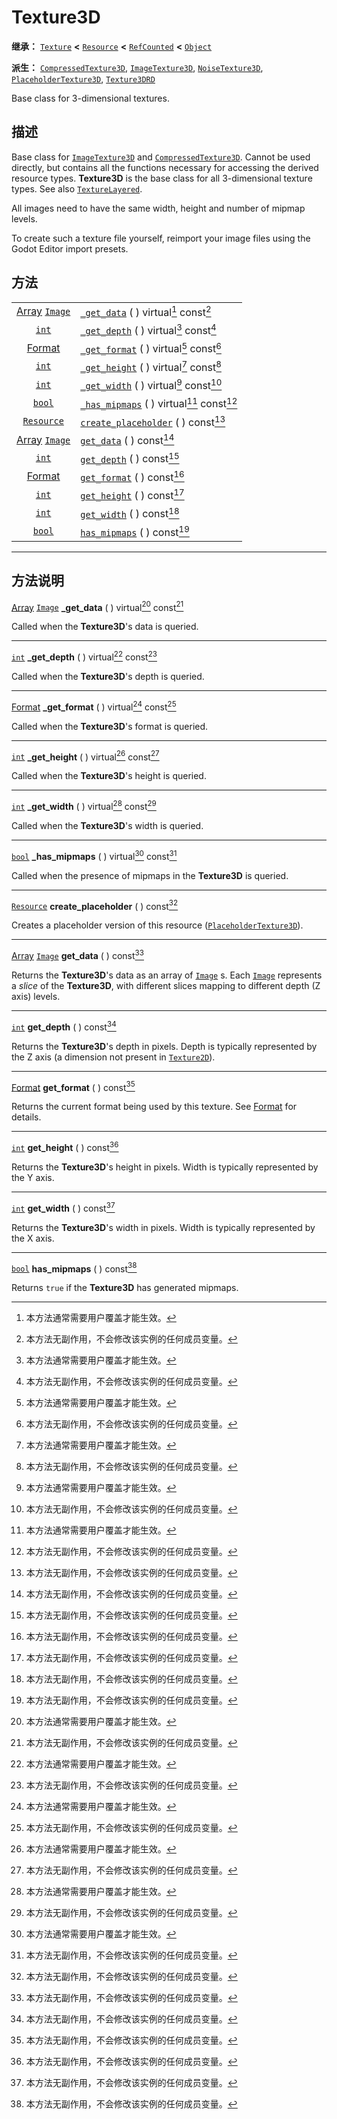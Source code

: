 <!-- ⚠ 请勿编辑本文件 ⚠ -->
<!-- 本文档使用脚本从 WeDot 引擎源码仓库生成。 -->
<!-- 生成脚本：https://github.com/WeDot-Engine/WeDot/tree/4.3/doc/tools/make_md.py； -->
<!-- 原文件：https://github.com/WeDot-Engine/WeDot/tree/4.3/doc/classes/Texture3D.xml。 -->

<div id="_class_texture3d"></div>

# Texture3D

**继承：** [`Texture`](class_texture.md) **<** [`Resource`](class_resource.md) **<** [`RefCounted`](class_refcounted.md) **<** [`Object`](class_object.md)

**派生：** [`CompressedTexture3D`](class_compressedtexture3d.md), [`ImageTexture3D`](class_imagetexture3d.md), [`NoiseTexture3D`](class_noisetexture3d.md), [`PlaceholderTexture3D`](class_placeholdertexture3d.md), [`Texture3DRD`](class_texture3drd.md)

Base class for 3-dimensional textures.

## 描述

Base class for [`ImageTexture3D`](class_imagetexture3d.md) and [`CompressedTexture3D`](class_compressedtexture3d.md). Cannot be used directly, but contains all the functions necessary for accessing the derived resource types. **Texture3D** is the base class for all 3-dimensional texture types. See also [`TextureLayered`](class_texturelayered.md).

All images need to have the same width, height and number of mipmap levels.

To create such a texture file yourself, reimport your image files using the Godot Editor import presets.

## 方法

|||
|:-:|:--|
| [Array](class_array.md) [`Image`](class_image.md) | [`_get_data`](#class_texture3d_private_method__get_data) ( ) virtual[^virtual] const[^const]       |
| [`int`](class_int.md)                             | [`_get_depth`](#class_texture3d_private_method__get_depth) ( ) virtual[^virtual] const[^const]     |
| [Format](#enum_image_format)                      | [`_get_format`](#class_texture3d_private_method__get_format) ( ) virtual[^virtual] const[^const]   |
| [`int`](class_int.md)                             | [`_get_height`](#class_texture3d_private_method__get_height) ( ) virtual[^virtual] const[^const]   |
| [`int`](class_int.md)                             | [`_get_width`](#class_texture3d_private_method__get_width) ( ) virtual[^virtual] const[^const]     |
| [`bool`](class_bool.md)                           | [`_has_mipmaps`](#class_texture3d_private_method__has_mipmaps) ( ) virtual[^virtual] const[^const] |
| [`Resource`](class_resource.md)                   | [`create_placeholder`](#class_texture3d_method_create_placeholder) ( ) const[^const]               |
| [Array](class_array.md) [`Image`](class_image.md) | [`get_data`](#class_texture3d_method_get_data) ( ) const[^const]                                   |
| [`int`](class_int.md)                             | [`get_depth`](#class_texture3d_method_get_depth) ( ) const[^const]                                 |
| [Format](#enum_image_format)                      | [`get_format`](#class_texture3d_method_get_format) ( ) const[^const]                               |
| [`int`](class_int.md)                             | [`get_height`](#class_texture3d_method_get_height) ( ) const[^const]                               |
| [`int`](class_int.md)                             | [`get_width`](#class_texture3d_method_get_width) ( ) const[^const]                                 |
| [`bool`](class_bool.md)                           | [`has_mipmaps`](#class_texture3d_method_has_mipmaps) ( ) const[^const]                             |

<!-- rst-class:: classref-section-separator -->

---

## 方法说明

<div id="_class_texture3d_private_method__get_data"></div>

[Array](class_array.md) [`Image`](class_image.md) **_get_data** ( ) virtual[^virtual] const[^const]<div id="class_texture3d_private_method__get_data"></div>

Called when the **Texture3D**'s data is queried.

<!-- rst-class:: classref-item-separator -->

---

<div id="_class_texture3d_private_method__get_depth"></div>

[`int`](class_int.md) **_get_depth** ( ) virtual[^virtual] const[^const]<div id="class_texture3d_private_method__get_depth"></div>

Called when the **Texture3D**'s depth is queried.

<!-- rst-class:: classref-item-separator -->

---

<div id="_class_texture3d_private_method__get_format"></div>

[Format](#enum_image_format) **_get_format** ( ) virtual[^virtual] const[^const]<div id="class_texture3d_private_method__get_format"></div>

Called when the **Texture3D**'s format is queried.

<!-- rst-class:: classref-item-separator -->

---

<div id="_class_texture3d_private_method__get_height"></div>

[`int`](class_int.md) **_get_height** ( ) virtual[^virtual] const[^const]<div id="class_texture3d_private_method__get_height"></div>

Called when the **Texture3D**'s height is queried.

<!-- rst-class:: classref-item-separator -->

---

<div id="_class_texture3d_private_method__get_width"></div>

[`int`](class_int.md) **_get_width** ( ) virtual[^virtual] const[^const]<div id="class_texture3d_private_method__get_width"></div>

Called when the **Texture3D**'s width is queried.

<!-- rst-class:: classref-item-separator -->

---

<div id="_class_texture3d_private_method__has_mipmaps"></div>

[`bool`](class_bool.md) **_has_mipmaps** ( ) virtual[^virtual] const[^const]<div id="class_texture3d_private_method__has_mipmaps"></div>

Called when the presence of mipmaps in the **Texture3D** is queried.

<!-- rst-class:: classref-item-separator -->

---

<div id="_class_texture3d_method_create_placeholder"></div>

[`Resource`](class_resource.md) **create_placeholder** ( ) const[^const]<div id="class_texture3d_method_create_placeholder"></div>

Creates a placeholder version of this resource ([`PlaceholderTexture3D`](class_placeholdertexture3d.md)).

<!-- rst-class:: classref-item-separator -->

---

<div id="_class_texture3d_method_get_data"></div>

[Array](class_array.md) [`Image`](class_image.md) **get_data** ( ) const[^const]<div id="class_texture3d_method_get_data"></div>

Returns the **Texture3D**'s data as an array of [`Image`](class_image.md) s. Each [`Image`](class_image.md) represents a *slice* of the **Texture3D**, with different slices mapping to different depth (Z axis) levels.

<!-- rst-class:: classref-item-separator -->

---

<div id="_class_texture3d_method_get_depth"></div>

[`int`](class_int.md) **get_depth** ( ) const[^const]<div id="class_texture3d_method_get_depth"></div>

Returns the **Texture3D**'s depth in pixels. Depth is typically represented by the Z axis (a dimension not present in [`Texture2D`](class_texture2d.md)).

<!-- rst-class:: classref-item-separator -->

---

<div id="_class_texture3d_method_get_format"></div>

[Format](#enum_image_format) **get_format** ( ) const[^const]<div id="class_texture3d_method_get_format"></div>

Returns the current format being used by this texture. See [Format](#enum_image_format) for details.

<!-- rst-class:: classref-item-separator -->

---

<div id="_class_texture3d_method_get_height"></div>

[`int`](class_int.md) **get_height** ( ) const[^const]<div id="class_texture3d_method_get_height"></div>

Returns the **Texture3D**'s height in pixels. Width is typically represented by the Y axis.

<!-- rst-class:: classref-item-separator -->

---

<div id="_class_texture3d_method_get_width"></div>

[`int`](class_int.md) **get_width** ( ) const[^const]<div id="class_texture3d_method_get_width"></div>

Returns the **Texture3D**'s width in pixels. Width is typically represented by the X axis.

<!-- rst-class:: classref-item-separator -->

---

<div id="_class_texture3d_method_has_mipmaps"></div>

[`bool`](class_bool.md) **has_mipmaps** ( ) const[^const]<div id="class_texture3d_method_has_mipmaps"></div>

Returns `true` if the **Texture3D** has generated mipmaps.

[^virtual]: 本方法通常需要用户覆盖才能生效。
[^const]: 本方法无副作用，不会修改该实例的任何成员变量。
[^vararg]: 本方法除了能接受在此处描述的参数外，还能够继续接受任意数量的参数。
[^constructor]: 本方法用于构造某个类型。
[^static]: 调用本方法无需实例，可直接使用类名进行调用。
[^operator]: 本方法描述的是使用本类型作为左操作数的有效运算符。
[^bitfield]: 这个值是由下列位标志构成位掩码的整数。
[^void]: 无返回值。
